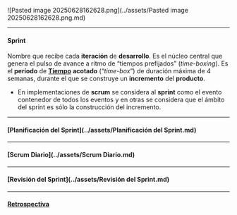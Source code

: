 ![Pasted image 20250628162628.png](../assets/Pasted image 20250628162628.png.md)
****
#### **Sprint**
Nombre que recibe cada **iteración** de **desarrollo**. Es el núcleo central que genera el pulso de avance a ritmo de “tiempos prefijados” (*time-boxing*).
Es el **período** de **[Tiempo](../assets/Tiempo.md)** **acotado** (“*time-box*”) de duración máxima de 4 semanas, durante el que se construye un **incremento** del **producto**.
- En implementaciones de **scrum** se considera al **sprint** como el evento contenedor de todos los eventos y en otras se considera que el ámbito del sprint es sólo la construcción del incremento.
****
#### **[Planificación del Sprint](../assets/Planificación del Sprint.md)**
****
#### **[Scrum Diario](../assets/Scrum Diario.md)**
****
#### **[Revisión del Sprint](../assets/Revisión del Sprint.md)**
****
#### **[Retrospectiva](../assets/Retrospectiva.md)**
